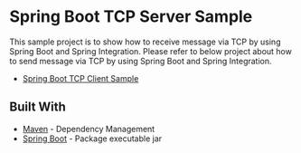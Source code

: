 # Spring Boot TCP Server Sample

This sample project is to show how to receive message via TCP by using Spring Boot and Spring Integration. Please refer to below project about how to send message via TCP by using Spring Boot and Spring Integration.
* [Spring Boot TCP Client Sample](https://github.com/zhwxp/spring-boot-tcp-client-sample)

## Built With
* [Maven](https://maven.apache.org) - Dependency Management
* [Spring Boot](https://projects.spring.io/spring-boot) - Package executable jar
